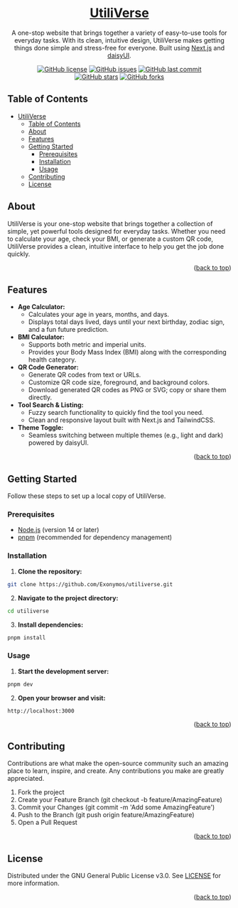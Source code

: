 <div align="center">

# [UtiliVerse](https://utili-verse.vercel.app/)

A one-stop website that brings together a variety of easy-to-use tools for everyday tasks. With its clean, intuitive design, UtiliVerse makes getting things done simple and stress-free for everyone. Built using [Next.js](https://nextjs.org/) and [daisyUI](https://daisyui.com/).

[![GitHub license](https://img.shields.io/github/license/Exonymos/utiliverse?color=brightgreen)](https://github.com/Exonymos/utiliverse/blob/main/LICENSE)
[![GitHub issues](https://img.shields.io/github/issues/Exonymos/utiliverse)](https://github.com/Exonymos/utiliverse/issues)
[![GitHub last commit](https://img.shields.io/github/last-commit/Exonymos/utiliverse)](https://github.com/Exonymos/utiliverse/commits/main)
<br>
[![GitHub stars](https://img.shields.io/github/stars/Exonymos/utiliverse)](https://github.com/Exonymos/utiliverse/stargazers)
[![GitHub forks](https://img.shields.io/github/forks/Exonymos/utiliverse)](https://github.com/Exonymos/utiliverse/forks)

</div>

## Table of Contents

- [UtiliVerse](#utiliverse)
  - [Table of Contents](#table-of-contents)
  - [About](#about)
  - [Features](#features)
  - [Getting Started](#getting-started)
    - [Prerequisites](#prerequisites)
    - [Installation](#installation)
    - [Usage](#usage)
  - [Contributing](#contributing)
  - [License](#license)

## About

UtiliVerse is your one-stop website that brings together a collection of simple, yet powerful tools designed for everyday tasks. Whether you need to calculate your age, check your BMI, or generate a custom QR code, UtiliVerse provides a clean, intuitive interface to help you get the job done quickly.

<p align="right">(<a href="#top">back to top</a>)</p>

## Features

- **Age Calculator:**
  - Calculates your age in years, months, and days.
  - Displays total days lived, days until your next birthday, zodiac sign, and a fun future prediction.
- **BMI Calculator:**
  - Supports both metric and imperial units.
  - Provides your Body Mass Index (BMI) along with the corresponding health category.
- **QR Code Generator:**
  - Generate QR codes from text or URLs.
  - Customize QR code size, foreground, and background colors.
  - Download generated QR codes as PNG or SVG; copy or share them directly.
- **Tool Search & Listing:**
  - Fuzzy search functionality to quickly find the tool you need.
  - Clean and responsive layout built with Next.js and TailwindCSS.
- **Theme Toggle:**
  - Seamless switching between multiple themes (e.g., light and dark) powered by daisyUI.

<p align="right">(<a href="#top">back to top</a>)</p>

## Getting Started

Follow these steps to set up a local copy of UtiliVerse.

### Prerequisites

- [Node.js](https://nodejs.org/) (version 14 or later)
- [pnpm](https://pnpm.io/) (recommended for dependency management)

### Installation

1. **Clone the repository:**
  ```sh
  git clone https://github.com/Exonymos/utiliverse.git
  ```
2. **Navigate to the project directory:**
  ```sh
  cd utiliverse
  ```
3. **Install dependencies:**
  ```sh
  pnpm install
  ```

### Usage

1. **Start the development server:**
  ```sh
  pnpm dev
  ```
2. **Open your browser and visit:**
  ```plaintext
  http://localhost:3000
  ```

<p align="right">(<a href="#top">back to top</a>)</p>

## Contributing

Contributions are what make the open-source community such an amazing place to learn, inspire, and create. Any contributions you make are greatly appreciated.

1. Fork the project
2. Create your Feature Branch (git checkout -b feature/AmazingFeature)
3. Commit your Changes (git commit -m 'Add some AmazingFeature')
4. Push to the Branch (git push origin feature/AmazingFeature)
5. Open a Pull Request

<p align="right">(<a href="#top">back to top</a>)</p>

## License

Distributed under the GNU General Public License v3.0. See [LICENSE](https://github.com/Exonymos/utiliverse/blob/main/LICENSE) for more information.

<p align="right">(<a href="#top">back to top</a>)</p>
